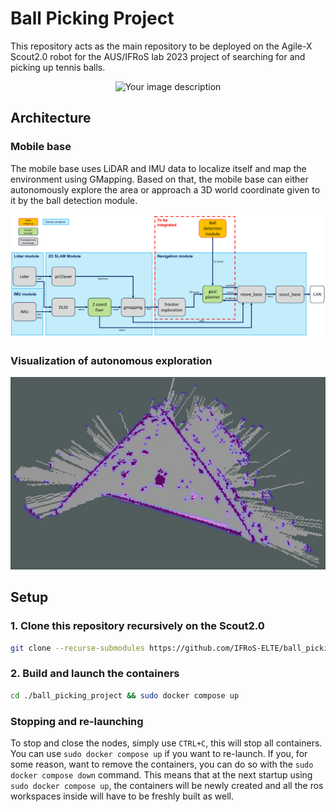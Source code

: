 # Ball Picking Project

This repository acts as the main repository to be deployed on the Agile-X Scout2.0 robot for the AUS/IFRoS lab 2023 project of searching for and picking up tennis balls.

<p align="center">
    <img src="./docs/robot_image.jpg" height="500" alt="Your image description">
</p>

## Architecture

### Mobile base

The mobile base uses LiDAR and IMU data to localize itself and map the environment using GMapping. Based on that, the mobile base can either autonomously explore the area or approach a 3D world coordinate given to it by the ball detection module.

![Architecture diagram of the mobile base](./docs/img/mobile_base_architecture.png)

### Visualization of autonomous exploration

![Video of the robot exploring the area autonomously](./docs/img/costmap_exploration.png)

## Setup

### 1. Clone this repository recursively on the Scout2.0

```bash
git clone --recurse-submodules https://github.com/IFRoS-ELTE/ball_picking_project.git
```

### 2. Build and launch the containers

```bash
cd ./ball_picking_project && sudo docker compose up
```

### Stopping and re-launching

To stop and close the nodes, simply use `CTRL+C`, this will stop all containers. You can use `sudo docker compose up` if you want to re-launch. If you, for some reason, want to remove the containers, you can do so with the `sudo docker compose down` command. This means that at the next startup using `sudo docker compose up`, the containers will be newly created and all the ros workspaces inside will have to be freshly built as well.
